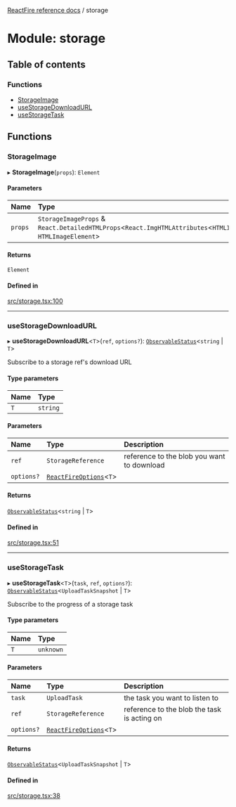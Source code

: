 [ReactFire reference docs](../README.md) / storage

# Module: storage

## Table of contents

### Functions

- [StorageImage](storage.md#storageimage)
- [useStorageDownloadURL](storage.md#usestoragedownloadurl)
- [useStorageTask](storage.md#usestoragetask)

## Functions

### StorageImage

▸ **StorageImage**(`props`): `Element`

#### Parameters

| Name | Type |
| :------ | :------ |
| `props` | `StorageImageProps` & `React.DetailedHTMLProps`<`React.ImgHTMLAttributes`<`HTMLImageElement`\>, `HTMLImageElement`\> |

#### Returns

`Element`

#### Defined in

[src/storage.tsx:100](https://github.com/FirebaseExtended/reactfire/blob/main/src/storage.tsx#L100)

___

### useStorageDownloadURL

▸ **useStorageDownloadURL**<`T`\>(`ref`, `options?`): [`ObservableStatus`](../interfaces/useobservable.observablestatus.md)<`string` \| `T`\>

Subscribe to a storage ref's download URL

#### Type parameters

| Name | Type |
| :------ | :------ |
| `T` | `string` |

#### Parameters

| Name | Type | Description |
| :------ | :------ | :------ |
| `ref` | `StorageReference` | reference to the blob you want to download |
| `options?` | [`ReactFireOptions`](../interfaces/index.reactfireoptions.md)<`T`\> |  |

#### Returns

[`ObservableStatus`](../interfaces/useobservable.observablestatus.md)<`string` \| `T`\>

#### Defined in

[src/storage.tsx:51](https://github.com/FirebaseExtended/reactfire/blob/main/src/storage.tsx#L51)

___

### useStorageTask

▸ **useStorageTask**<`T`\>(`task`, `ref`, `options?`): [`ObservableStatus`](../interfaces/useobservable.observablestatus.md)<`UploadTaskSnapshot` \| `T`\>

Subscribe to the progress of a storage task

#### Type parameters

| Name | Type |
| :------ | :------ |
| `T` | `unknown` |

#### Parameters

| Name | Type | Description |
| :------ | :------ | :------ |
| `task` | `UploadTask` | the task you want to listen to |
| `ref` | `StorageReference` | reference to the blob the task is acting on |
| `options?` | [`ReactFireOptions`](../interfaces/index.reactfireoptions.md)<`T`\> |  |

#### Returns

[`ObservableStatus`](../interfaces/useobservable.observablestatus.md)<`UploadTaskSnapshot` \| `T`\>

#### Defined in

[src/storage.tsx:38](https://github.com/FirebaseExtended/reactfire/blob/main/src/storage.tsx#L38)
